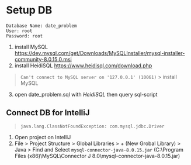 # Setup DB
```
Database Name: date_problem  
User: root  
Password: root
```

1. install MySQL <https://dev.mysql.com/get/Downloads/MySQLInstaller/mysql-installer-community-8.0.15.0.msi> 
2. install HeidiSQL <https://www.heidisql.com/download.php>  
>`Can't connect to MySQL server on '127.0.0.1' (10061)` > install MySQL
3. open date_problem.sql with _HeidiSQL_ then query sql-script

## Connect DB for IntelliJ
> `java.lang.ClassNotFoundException: com.mysql.jdbc.Driver`
1. Open project on IntelliJ
2. File > Project Structure > Global Libraries > + (New Grobal Library) > Java > Find and Select `mysql-connector-java-8.0.15.jar` (C:\Program Files (x86)\MySQL\Connector J 8.0\mysql-connector-java-8.0.15.jar)

